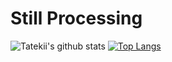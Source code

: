 # Still Processing
![Tatekii's github stats](https://github-readme-stats.vercel.app/api?username=Tatekii&show_icons=true&theme=bear)
[![Top Langs](https://github-readme-stats.vercel.app/api/top-langs/?username=Tatekii&theme=bear)](https://github.com/anuraghazra/github-readme-stats)
  

